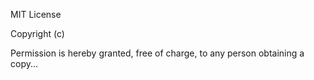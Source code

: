 MIT License

Copyright (c) 

Permission is hereby granted, free of charge, to any person obtaining a copy... 